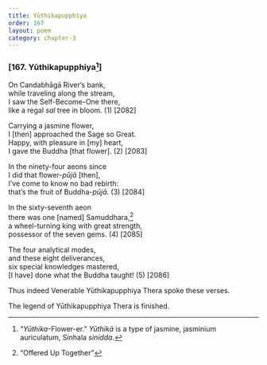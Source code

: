 ```yaml
---
title: Yūthikapupphiya
order: 167
layout: poem
category: chapter-3
---
```


### \[167. Yūthikapupphiya[^1]\]

On Candabhāgā River’s bank,  
while traveling along the stream,  
I saw the Self-Become-One there,  
like a regal *sal* tree in bloom. (1) \[2082\]

Carrying a jasmine flower,  
I \[then\] approached the Sage so Great.  
Happy, with pleasure in \[my\] heart,  
I gave the Buddha \[that flower\]. (2) \[2083\]

In the ninety-four aeons since  
I did that flower-*pūjā* \[then\],  
I’ve come to know no bad rebirth:  
that’s the fruit of Buddha-*pūjā*. (3) \[2084\]

In the sixty-seventh aeon  
there was one \[named\] Samuddhara,[^2]  
a wheel-turning king with great strength,  
possessor of the seven gems. (4) \[2085\]

The four analytical modes,  
and these eight deliverances,  
six special knowledges mastered,  
\[I have\] done what the Buddha taught! (5) \[2086\]

Thus indeed Venerable Yūthikapupphiya Thera spoke these verses.

The legend of Yūthikapupphiya Thera is finished.

[^1]: “*Yūthika*-Flower-er.” *Yūthikā* is a type of jasmine, jasminium auriculatum, Sinhala *sinidda*.

[^2]: “Offered Up Together”
